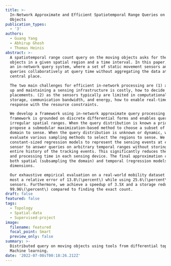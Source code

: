 ```yaml
---
title: >-
  In-Network Approximate and Efficient Spatiotemporal Range Queries on Moving
  Objects
publication_types:
  - '3'
authors:
  - Guang Yang
  - Abhirup Ghosh
  - Thomas Heinis
abstract: >-
  A spatiotemporal range count query on the moving objects asks for the count of
  objects in a given spatial region and a time interval. In this paper, we study
  an in-network query system, where a set of static movement sensors answer
  queries collaboratively at query time without aggregating the data at a
  central place.

  The two main challenges for efficient in-network processing are (1) as setting
  up and maintaining a sensing infrastructure is costly, how to decide their
  placements. (2) as the sensors typically are limited in computational power,
  storage, communication bandwidth, and energy, how to enable real-time query
  response with the resource constraints.

  We develop a framework using in-network approximate query processing. The
  framework is grounded on discrete differential forms and enables queries on
  irregular spatial ranges. When the query distribution is known a priori, we
  propose a submodular maximization-based method to choose a subset of the
  domain to sense. When the query distribution is unknown or dynamic, we
  evaluate various sampling methods to select the regions to sense. We use
  constant-sized regression models to represent the sensing events at each
  sensor to answer queries on arbitrary temporal ranges without storing the
  entire history of the tracking events. This significantly reduces the storage
  and processing time in each sensing device. The final approximation comes from
  both spatial (subsampling the domain) and temporal (regression models)
  dimensions.

  Our exhaustive empirical evaluation on a real-world mobility dataset shows at
  most a relative error of 13.8\(\percent\) while using 25.6\(\percent\) of
  sensors. Furthermore, we achieve a speedup of 3.5X and a storage reduction of
  99.96\(\percent\) compared to finding the exact count.
draft: false
featured: false
tags:
  - Topology
  - Spatial-data
  - Supervised-project
image:
  filename: featured
  focal_point: Smart
  preview_only: false
summary: >-
  Distributed query on moving objects using tools from differential topology and
  Machine learning.
date: '2022-07-08sT00:18:26.212Z'
---
```

